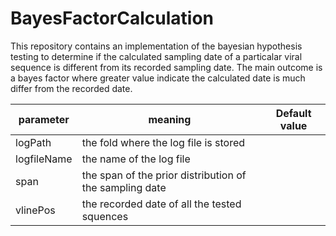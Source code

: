# BayesFactorCalculation
This repository contains an implementation of the bayesian hypothesis testing to determine if the calculated sampling date of a particalar viral sequence is different from its recorded sampling date.
The main outcome is a bayes factor where greater value indicate the calculated date is much differ from the recorded date.

parameter	| meaning	| Default value
--------- |---------|  -------  
logPath	  | the fold where the log file is stored    | 
logfileName| the name of the log file | 
span      | the span of the prior distribution of the sampling date | 
vlinePos  | the recorded date of all the tested squences | 




